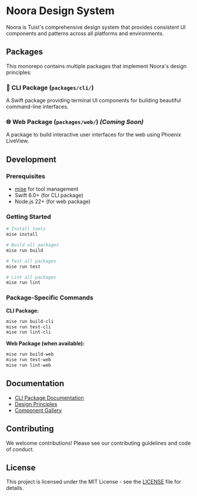 # Noora Design System

Noora is Tuist's comprehensive design system that provides consistent UI components and patterns across all platforms and environments.

## Packages

This monorepo contains multiple packages that implement Noora's design principles:

### 📱 CLI Package (`packages/cli/`)

A Swift package providing terminal UI components for building beautiful command-line interfaces.

### 🌐 Web Package (`packages/web/`) _(Coming Soon)_

A package to build interactive user interfaces for the web using Phoenix LiveView.

## Development

### Prerequisites

- [mise](https://mise.jdx.dev/) for tool management
- Swift 6.0+ (for CLI package)
- Node.js 22+ (for web package)

### Getting Started

```bash
# Install tools
mise install

# Build all packages
mise run build

# Test all packages
mise run test

# Lint all packages
mise run lint
```

### Package-Specific Commands

**CLI Package:**

```bash
mise run build-cli
mise run test-cli
mise run lint-cli
```

**Web Package (when available):**

```bash
mise run build-web
mise run test-web
mise run lint-web
```

## Documentation

- [CLI Package Documentation](./packages/cli/README.md)
- [Design Principles](./docs/content/index.md)
- [Component Gallery](./docs/content/components/)

## Contributing

We welcome contributions! Please see our contributing guidelines and code of conduct.

## License

This project is licensed under the MIT License - see the [LICENSE](LICENSE) file for details.

